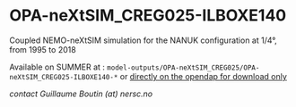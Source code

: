 # OPA-neXtSIM_CREG025-ILBOXE140

Coupled NEMO-neXtSIM simulation for the NANUK configuration at 1/4°, from 1995 to 2018

Available on SUMMER at : `model-outputs/OPA-neXtSIM_CREG025/OPA-neXtSIM_CREG025-ILBOXE140-*` or [directly on the opendap for download only](https://ige-meom-opendap.univ-grenoble-alpes.fr/thredds/catalog/meomopendap/extract/SASIP/model-outputs/OPA-neXtSIM_CREG025/catalog.html)


*contact Guillaume Boutin (at) nersc.no*
